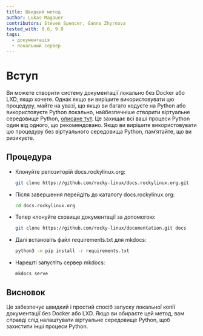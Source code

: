 ```yaml
---
title: Швидкий метод
author: Lukas Magauer
contributors: Steven Spencer, Ganna Zhyrnova
tested_with: 8.6, 9.0
tags:
  - документація
  - локальний сервер
---
```


# Вступ

Ви можете створити систему документації локально без Docker або LXD, якщо хочете. Однак якщо ви вирішите використовувати цю процедуру, майте на увазі, що якщо ви багато кодуєте на Python або використовуєте Python локально, найбезпечніше створити віртуальне середовище Python, [описане тут](https://docs.python.org/3/library/venv.html). Це захищає всі ваші процеси Python один від одного, що рекомендовано. Якщо ви вирішите використовувати цю процедуру без віртуального середовища Python, пам’ятайте, що ви ризикуєте.

## Процедура

- Клонуйте репозиторій docs.rockylinux.org:

    ```bash
    git clone https://github.com/rocky-linux/docs.rockylinux.org.git
    ```

- Після завершення перейдіть до каталогу docs.rockylinux.org:

    ```bash
    cd docs.rockylinux.org
    ```

- Тепер клонуйте сховище документації за допомогою:

    ```bash
    git clone https://github.com/rocky-linux/documentation.git docs
    ```

- Далі встановіть файл requirements.txt для mkdocs:

    ```bash
    python3 -m pip install -r requirements.txt
    ```

- Нарешті запустіть сервер mkdocs:

    ```text
    mkdocs serve
    ```

## Висновок

Це забезпечує швидкий і простий спосіб запуску локальної копії документації без Docker або LXD. Якщо ви обираєте цей метод, вам справді слід налаштувати віртуальне середовище Python, щоб захистити інші процеси Python.
